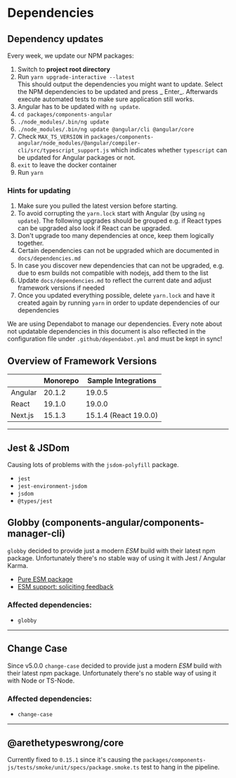 # Dependencies

## Dependency updates

Every week, we update our NPM packages:

1. Switch to **project root directory**
2. Run `yarn upgrade-interactive --latest`  
   This should output the dependencies you might want to update. Select the NPM dependencies to be updated and press _
   Enter_. Afterwards execute automated tests to make sure application still works.
3. Angular has to be updated with `ng update`.
4. `cd packages/components-angular`
5. `./node_modules/.bin/ng update`
6. `./node_modules/.bin/ng update @angular/cli @angular/core`
7. Check `MAX_TS_VERSION` in `packages/components-angular/node_modules/@angular/compiler-cli/src/typescript_support.js`
   which indicates whether `typescript` can be updated for Angular packages or not.
8. `exit` to leave the docker container
9. Run `yarn`

### Hints for updating

1. Make sure you pulled the latest version before starting.
2. To avoid corrupting the `yarn.lock` start with Angular (by using `ng update`). The following upgrades should be
   grouped e.g. if React types can be upgraded also look if React can be upgraded.
3. Don't upgrade too many dependencies at once, keep them logically together.
4. Certain dependencies can not be upgraded which are documented in `docs/dependencies.md`
5. In case you discover new dependencies that can not be upgraded, e.g. due to esm builds not compatible with nodejs,
   add them to the list
6. Update `docs/dependencies.md` to reflect the current date and adjust framework versions if needed
7. Once you updated everything possible, delete `yarn.lock` and have it created again by running `yarn` in order to
   update dependencies of our dependencies

We are using Dependabot to manage our dependencies. Every note about not updatable dependencies in this document is also
reflected in the configuration file under `.github/dependabot.yml` and must be kept in sync!

## Overview of Framework Versions

|         | Monorepo | Sample Integrations   |
| ------- | -------- | --------------------- |
| Angular | 20.1.2   | 19.0.5                |
| React   | 19.1.0   | 19.0.0                |
| Next.js | 15.1.3   | 15.1.4 (React 19.0.0) |

---

## Jest & JSDom

Causing lots of problems with the `jsdom-polyfill` package.

- `jest`
- `jest-environment-jsdom`
- `jsdom`
- `@types/jest`

## Globby (components-angular/components-manager-cli)

`globby` decided to provide just a modern _ESM_ build with their latest npm package. Unfortunately there's no stable way
of using it with Jest / Angular Karma.

- [Pure ESM package](https://gist.github.com/sindresorhus/a39789f98801d908bbc7ff3ecc99d99c#how-can-i-make-my-typescript-project-output-esm)
- [ESM support: soliciting feedback](https://github.com/TypeStrong/ts-node/issues/1007)

### Affected dependencies:

- `globby`

---

## Change Case

Since v5.0.0 `change-case` decided to provide just a modern _ESM_ build with their latest npm package. Unfortunately
there's no stable way of using it with Node or TS-Node.

### Affected dependencies:

- `change-case`

---

## @arethetypeswrong/core

Currently fixed to `0.15.1` since it's causing the `packages/components-js/tests/smoke/unit/specs/package.smoke.ts` test
to hang in the pipeline.
